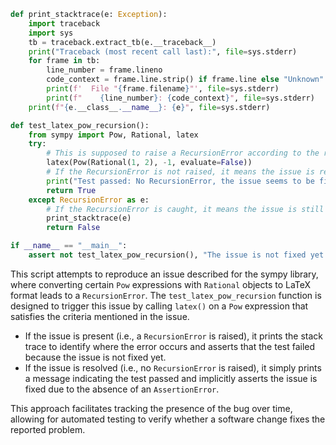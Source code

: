 ```python
def print_stacktrace(e: Exception):
    import traceback
    import sys
    tb = traceback.extract_tb(e.__traceback__)
    print("Traceback (most recent call last):", file=sys.stderr)
    for frame in tb:
        line_number = frame.lineno
        code_context = frame.line.strip() if frame.line else "Unknown"
        print(f'  File "{frame.filename}"', file=sys.stderr)
        print(f"    {line_number}: {code_context}", file=sys.stderr)
    print(f"{e.__class__.__name__}: {e}", file=sys.stderr)

def test_latex_pow_recursion():
    from sympy import Pow, Rational, latex
    try:
        # This is supposed to raise a RecursionError according to the reported issue
        latex(Pow(Rational(1, 2), -1, evaluate=False))
        # If the RecursionError is not raised, it means the issue is resolved.
        print("Test passed: No RecursionError, the issue seems to be fixed.")
        return True
    except RecursionError as e:
        # If the RecursionError is caught, it means the issue is still present.
        print_stacktrace(e)
        return False

if __name__ == "__main__":
    assert not test_latex_pow_recursion(), "The issue is not fixed yet."
```

This script attempts to reproduce an issue described for the sympy library, where converting certain `Pow` expressions with `Rational` objects to LaTeX format leads to a `RecursionError`. The `test_latex_pow_recursion` function is designed to trigger this issue by calling `latex()` on a `Pow` expression that satisfies the criteria mentioned in the issue.

- If the issue is present (i.e., a `RecursionError` is raised), it prints the stack trace to identify where the error occurs and asserts that the test failed because the issue is not fixed yet.
- If the issue is resolved (i.e., no `RecursionError` is raised), it simply prints a message indicating the test passed and implicitly asserts the issue is fixed due to the absence of an `AssertionError`.

This approach facilitates tracking the presence of the bug over time, allowing for automated testing to verify whether a software change fixes the reported problem.
